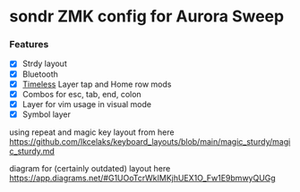 # sondr ZMK config for Aurora Sweep

### Features

- [x] Strdy layout
- [x] Bluetooth
- [x] [Timeless](https://github.com/urob/zmk-config?tab=readme-ov-file#timeless-homerow-mods) Layer tap and Home row mods
- [x] Combos for esc, tab, end, colon
- [x] Layer for vim usage in visual mode
- [x] Symbol layer

using repeat and magic key layout from here https://github.com/Ikcelaks/keyboard_layouts/blob/main/magic_sturdy/magic_sturdy.md

diagram for (certainly outdated) layout here https://app.diagrams.net/#G1UOoTcrWkIMKjhUEX1O_Fw1E9bmwyQUGg
